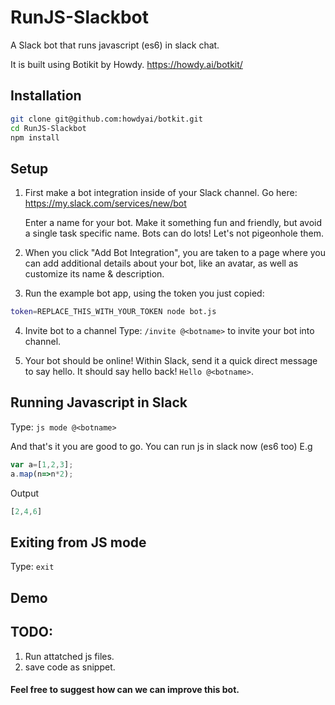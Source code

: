 # RunJS-Slackbot
A Slack bot that runs javascript (es6) in slack chat.

It is built using Botikit by Howdy. https://howdy.ai/botkit/ 


## Installation
```bash
git clone git@github.com:howdyai/botkit.git
cd RunJS-Slackbot
npm install
```
## Setup

1) First make a bot integration inside of your Slack channel. Go here:
https://my.slack.com/services/new/bot

    Enter a name for your bot.
Make it something fun and friendly, but avoid a single task specific name.
Bots can do lots! Let's not pigeonhole them.


2) When you click "Add Bot Integration", you are taken to a page where you can add additional details about your bot, like an avatar, as well as customize its name & description.


3) Run the example bot app, using the token you just copied:
​
```bash
token=REPLACE_THIS_WITH_YOUR_TOKEN node bot.js
```
4) Invite bot to a channel
    Type: `/invite @<botname>` to invite your bot into channel.


5) Your bot should be online! Within Slack, send it a quick direct message to say hello. It should say hello back! `Hello @<botname>`.

## Running Javascript in Slack
Type: `js mode @<botname>`

And that's it you are good to go.
You can run js in slack now (es6 too)
E.g

```javascript
var a=[1,2,3];
a.map(n=>n*2);
```
Output
```javascript
[2,4,6]
```
## Exiting from JS mode
Type: `exit`
## Demo



## TODO:
1) Run attatched js files.
2) save code as snippet.


#### Feel free to suggest how can we can improve this bot.
